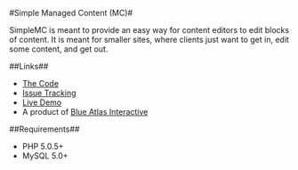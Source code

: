 #Simple Managed Content (MC)#

SimpleMC is meant to provide an easy way for content editors to edit blocks of content. It is meant for smaller sites, where clients just want to get in, edit some content, and get out.

##Links##

* [The Code](http://github.com/leveille/simplemc/tree/master "The Code")
* [Issue Tracking](http://leveille.lighthouseapp.com/projects/24238-simple-mc/overview "Issue Tracking")
* [Live Demo](http://smc.jasonleveille.com/ "Live Demo")
* A product of [Blue Atlas Interactive](http://www.blueatlas.com/ "Blue Atlas Interactive")

##Requirements##

* PHP 5.0.5+
* MySQL 5.0+